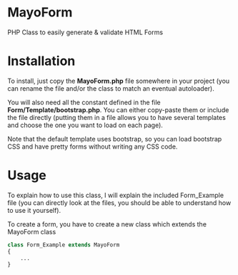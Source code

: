 MayoForm
========

PHP Class to easily generate &amp; validate HTML Forms

<h1>Installation</h1>

To install, just copy the <strong>MayoForm.php</strong> file somewhere in your project (you can rename the file and/or the class to match
an eventual autoloader).

You will also need all the constant defined in the file <strong>Form/Template/bootstrap.php</strong>. You can either copy-paste them or
include the file directly (putting them in a file allows you to have several templates and choose the one you want to
load on each page).

Note that the default template uses bootstrap, so you can load bootstrap CSS and have pretty forms without writing any
CSS code.

<h1>Usage</h1>

To explain how to use this class, I will explain the included Form_Example file (you can directly look at the files, you
should be able to understand how to use it yourself).

To create a form, you have to create a new class which extends the MayoForm class

``` php
class Form_Example extends MayoForm
{
    ...
}
```
